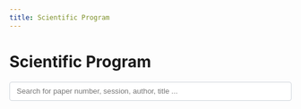 ```yaml
---
title: Scientific Program
---
```

<title>Scientific Program</title>

<script>
    $(document).ready(function () {
        let jsonData = [];

        // Function to fetch the JSON data
        function fetchJSONData() {
            $.getJSON("data/papers.json", function (data) {
                jsonData = data;
                displayData(jsonData);
            });
        }

        // Function to group data by session
        function groupBySession(data) {
            const groupedData = {};
            data.forEach(function (item) {
                const session = item['Session'];
                if (!groupedData[session]) {
                    groupedData[session] = [];
                }
                groupedData[session].push(item);
            });
            return groupedData;
        }

        // Function to display data in the container
        function displayData(data) {
            const dataContainer = $('#paperlist');
            dataContainer.empty(); // Clear existing data

            const groupedData = groupBySession(data);

            for (const session in groupedData) {
                const sessionContainer = $('<div class="session-group"></div>');
                const sessionTime = groupedData[session][0]['Time'] || ''; // Get the time for the session
                sessionContainer.append(`<h3>${session}</h3><h4><span style="color:#888;">${sessionTime}</span></h4>`);
                
                groupedData[session].forEach(function (row) {
                    const rowData = $('<ul></ul>');
                    const number = row['UID'];
                    const authors = row['authors'];
                    const abstract = row['abstract'];
                    const title = row['title'];
                    const track = row['Track'];
                    const url = row['forum'];
                    const pdf = url.replace('forum','pdf');
                    const presentation = row['Final Decision'];

                    rowData.append(`
                    <li>  
                    ${number} - ${title}, 
                    <i>${authors}</i>, 
                    <span class="track">${track} Track</span>
                    <span class="links">(<a class="toggle_visibility">Abstract</a>, <a href="${pdf}" target="_black"> PDF</a>, <a href="${url}" target="_black"> Reviews</a>)</span>
                    
                    <p class="abstract" style="display: none; margin-top:1rem; margin-bottom:1rem;"> <strong>Abstract: </strong>${abstract}</p>
                    </li>
                    `);
                    sessionContainer.append(rowData);
                });

                dataContainer.append(sessionContainer);
            }

            // Add event listener to toggle visibility of abstract
            $('.toggle_visibility').click(function (event) {
                event.preventDefault();
                $(this).closest('li').find('.abstract').toggle();
            });
        }

        // Function to filter data based on search input
        function filterData(query) {
            const filteredData = jsonData.filter(function (row) {
                return Object.values(row).some(function (value) {
                    return value.toString().toLowerCase().includes(query.toLowerCase());
                });
            });
            displayData(filteredData);
        }

        // Fetch JSON data on page load
        fetchJSONData();

        // Handle search input changes
        $('#searchInput').on('input', function () {
            const query = $(this).val();
            filterData(query);
        });
    });
</script>
<h1>Scientific Program</h1>
<input type="text" id="searchInput" style="width:100%; box-sizing: border-box; padding:.375rem .75rem; color:#495057; border:1px solid #ced4da; border-radius: .25rem; line-height: 1.5;"placeholder="Search for paper number, session, author, title ...">
<div style="margin-top:2rem;" id="paperlist"></div>
